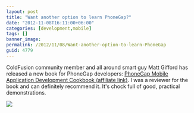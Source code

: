 ```yaml
---
layout: post
title: "Want another option to learn PhoneGap?"
date: "2012-11-08T16:11:00+06:00"
categories: [development,mobile]
tags: []
banner_image: 
permalink: /2012/11/08/Want-another-option-to-learn-PhoneGap
guid: 4779
---
```


ColdFusion community member and all around smart guy Matt Gifford has released a new book for PhoneGap developers: <a href="http://www.amazon.com/gp/product/1849518580/ref=as_li_qf_sp_asin_il_tl?ie=UTF8&camp=1789&creative=9325&creativeASIN=1849518580&linkCode=as2&tag=raymondcamden-20">PhoneGap Mobile Application Development Cookbook (affiliate link)</a>. I was a reviewer for the book and can definitely recommend it. It's chock full of good, practical demonstrations.

<img src="https://static.raymondcamden.com/images/8581OS_PhoneGap Cookbook_cov.jpg" />
